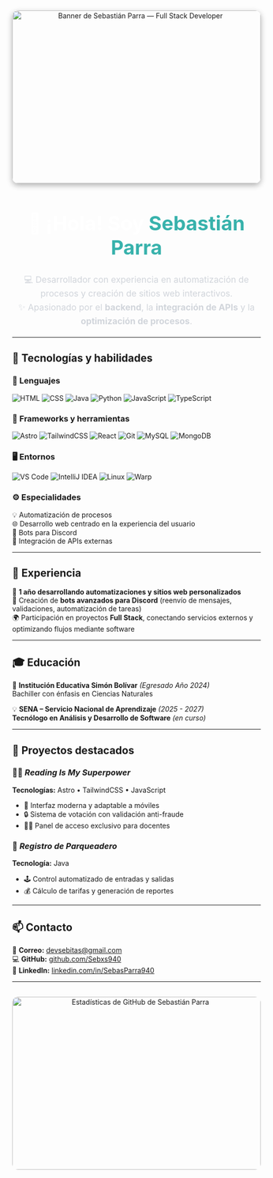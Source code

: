 <p align="center" style="margin: 0; padding: 0;">
  <img src="https://i.pinimg.com/1200x/1f/26/6c/1f266c5ebd68245480e3645d0c649fac.jpg" 
       alt="Banner de Sebastián Parra — Full Stack Developer" 
       style="width: 100%; max-width: 800px; height: 350px; border-radius: 12px; box-shadow: 0 4px 12px rgba(0,0,0,0.3); object-fit: cover;"/>
</p>

<h1 align="center" style="font-size: 2.5rem; font-weight: bold; color: #ffffff;">
  👋 ¡Hola! Soy <span style="color:#38B2AC;">Sebastián Parra</span>
</h1>

<p align="center" style="font-size: 1.1rem; color: #d1d5db; line-height: 1.6;">
  💻 Desarrollador con experiencia en automatización de procesos y creación de sitios web interactivos. <br/>
  ✨ Apasionado por el <b>backend</b>, la <b>integración de APIs</b> y la <b>optimización de procesos</b>.
</p>

---

## 🧠 Tecnologías y habilidades  

### 🚀 Lenguajes  
![HTML](https://img.shields.io/badge/HTML5-E34F26?style=for-the-badge&logo=html5&logoColor=white)
![CSS](https://img.shields.io/badge/CSS3-1572B6?style=for-the-badge&logo=css3&logoColor=white)
![Java](https://img.shields.io/badge/Java-ED8B00?style=for-the-badge&logo=openjdk&logoColor=white)
![Python](https://img.shields.io/badge/Python-3776AB?style=for-the-badge&logo=python&logoColor=white)
![JavaScript](https://img.shields.io/badge/JavaScript-F7DF1E?style=for-the-badge&logo=javascript&logoColor=black)
![TypeScript](https://img.shields.io/badge/TypeScript-007ACC?style=for-the-badge&logo=typescript&logoColor=white)

### 🧩 Frameworks y herramientas  
![Astro](https://img.shields.io/badge/Astro-BC52EE?style=for-the-badge&logo=astro&logoColor=white)
![TailwindCSS](https://img.shields.io/badge/TailwindCSS-38B2AC?style=for-the-badge&logo=tailwind-css&logoColor=white)
![React](https://img.shields.io/badge/React-61DAFB?style=for-the-badge&logo=react&logoColor=black)
![Git](https://img.shields.io/badge/Git-F05033?style=for-the-badge&logo=git&logoColor=white)
![MySQL](https://img.shields.io/badge/MySQL-00648B?style=for-the-badge&logo=mysql&logoColor=white)
![MongoDB](https://img.shields.io/badge/MongoDB-4EA94B?style=for-the-badge&logo=mongodb&logoColor=white)

### 🖥️ Entornos  
![VS Code](https://img.shields.io/badge/VS%20Code-007ACC?style=for-the-badge&logo=visualstudiocode&logoColor=white)
![IntelliJ IDEA](https://img.shields.io/badge/IntelliJ-000000?style=for-the-badge&logo=intellijidea&logoColor=white)
![Linux](https://img.shields.io/badge/Linux-FCC624?style=for-the-badge&logo=linux&logoColor=black)
![Warp](https://img.shields.io/badge/Warp-Terminal-5D5FEF?style=for-the-badge&logo=warp&logoColor=white)

### ⚙️ Especialidades  
💡 Automatización de procesos  
🌐 Desarrollo web centrado en la experiencia del usuario  
🤖 Bots para Discord  
🔗 Integración de APIs externas  

---

## 💼 Experiencia  

🔹 **1 año desarrollando automatizaciones y sitios web personalizados**  
🤖 Creación de **bots avanzados para Discord** (reenvío de mensajes, validaciones, automatización de tareas)  
🌍 Participación en proyectos **Full Stack**, conectando servicios externos y optimizando flujos mediante software  

---

## 🎓 Educación  

📘 **Institución Educativa Simón Bolívar** *(Egresado Año 2024)*  
Bachiller con énfasis en Ciencias Naturales  
 

💡 **SENA – Servicio Nacional de Aprendizaje** *(2025 - 2027)*  
**Tecnólogo en Análisis y Desarrollo de Software** *(en curso)*   

---

## 🚀 Proyectos destacados  

### 🦸‍♂️ *Reading Is My Superpower*  
**Tecnologías:** Astro • TailwindCSS • JavaScript  
- 💨 Interfaz moderna y adaptable a móviles  
- 🔒 Sistema de votación con validación anti-fraude  
- 👨‍🏫 Panel de acceso exclusivo para docentes  

### 🚗 *Registro de Parqueadero*  
**Tecnología:** Java  
- 🕹️ Control automatizado de entradas y salidas  
- 💰 Cálculo de tarifas y generación de reportes  

---

## 📫 Contacto  

📧 **Correo:** [devsebitas@gmail.com](mailto:devsebitas@gmail.com)  
💻 **GitHub:** [github.com/Sebxs940](https://github.com/Sebxs940)  
🔗 **LinkedIn:** [linkedin.com/in/SebasParra940](https://www.linkedin.com/in/SebasParra940)  

---

<p align="center" style="margin-top: 30px;">
  <img src="https://i.pinimg.com/736x/fa/b3/05/fab305846142b6c1ffe9ed57f0adb184.jpg" 
       alt="Estadísticas de GitHub de Sebastián Parra" 
       style="width: 100%; height: auto; max-height: 350px; object-fit: cover; border-radius: 12px;"/>
</p>
